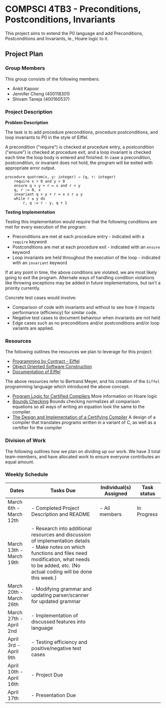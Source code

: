 # COMPSCI 4TB3 - Preconditions, Postconditions, Invariants

This project aims to extend the P0 language and add Preconditions, Postconditions and Invariants, ie., Hoare logic to it.

## Project Plan

### Group Members

This group consists of the following members: 

* Ankit Kapoor
* Jennifer Cheng (400118301)
* Shivam Taneja (400160537)

### Project Description

**Problem Description**

The task is to add procedure preconditions, procedure postconditions, and loop invariants to P0 in the style of Eiffel. 

A precondition ("require") is checked at procedure entry, a postcondition ("ensure") is checked at procedure exit, and a loop invariant is checked each time the loop body is entered and finished. In case a precondition, postcondition, or invariant does not hold, the program will be exited with appropriate error output. 

```
procedure quotrem(x, y: integer) → (q, r: integer)
    require x > 0 and y > 0
    ensure q × y + r = x and r < y
    q, r := 0, x
    invariant q × y + r = x ∧ r ≥ y
    while r ≥ y do
        r, q := r - y, q + 1
```

**Testing Implementation**

Testing this implementation would require that the following conditions are met for every execution of the program:

* Preconditions are met at each procedure entry - indicated with a `require` keyword
* Postconditions are met at each procedure exit - indicated with an `ensure` keyword
* Loop invariants are held throughout the execution of the loop - indicated with an `invariant` keyword

If at any point in time, the above conditions are violated, we are most likely going to exit the program. Alternate ways of handling
condition violations like throwing exceptions may be added in future implementations, but isn't a priority currently.

Concrete test cases would involve:

* Comparison of code with invariants and without to see how it impacts performance (efficiency) for similar code.
* Negative test cases to document behaviour when invariants are not held
* Edge cases such as no preconditions and/or postconditions and/or loop variants are applied.

### Resources

The following outlines the resources we plan to leverage for this project:
* [Programming by Contract - Eiffel](http://www.cs.unc.edu/~stotts/COMP204/contract.html)
* [Object Oriented Software Construction](https://en.wikipedia.org/wiki/Object-Oriented_Software_Construction)
* [Documentation of Eiffel](https://www.eiffel.org/)

The above resources refer to Bertrand Meyer, and his creation of the `Eiffel` programming language which introduced the above concept.

* [Program Logic for Certified Compilers](https://vst.cs.princeton.edu/download/PLCC-to-chapter-3.pdf) More information on Hoare logic
* [Bounds Checking](https://github.com/lambertjamesd/zen-lang/blob/master/doc/boundschecking.md)
Bounds checking normalizes all comparison equations so all ways of writing an equation look the same to the compiler.
* [The Design and Implementation of a Certifying Compiler](http://citeseerx.ist.psu.edu/viewdoc/download?doi=10.1.1.42.7948&rep=rep1&type=pdf) A design of a compiler that translates programs written in a variant of C, as well as a certifier for the compiler



### Division of Work
The following outlines how we plan on dividing up our work. We have 3 total team-members, and have allocated work to ensure everyone contributes an equal amount.

### Weekly Schedule

|    Dates          | Tasks Due | Individual(s) Assigned | Task status |
|-------------------|-----------|------------------------|-------------|
| March 6th - March 12th  | - Completed Project Description and README        | - All members                       |  In Progress           |
| March 13th - March 19th | - Research into additional resources and discussion of implementation details   </br>  - Make notes on which functions and files need modification, what needs to be added, etc. (No actual coding will be done this week.)    |                        |             |
| March 20th - March 26th | - Modifying grammar and updating parser/scanner for updated grammar          |                        |             |
| March 27th - April 2nd | - Implementation of discussed features into language          |                        |             |
| April 3rd - April 9th | - Testing efficiency and positive/negative test cases         |                        |             |
| April 10th - April 16th | - Project Due          |                        |             |
| April 17th | - Presentation Due          |                        |             |

